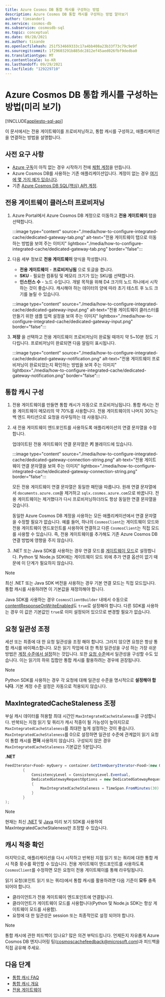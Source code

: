 ```yaml
---
title: Azure Cosmos DB 통합 캐시를 구성하는 방법
description: Azure Cosmos DB 통합 캐시를 구성하는 방법 알아보기
author: timsander1
ms.service: cosmos-db
ms.subservice: cosmosdb-sql
ms.topic: conceptual
ms.date: 09/28/2021
ms.author: tisande
ms.openlocfilehash: 251f534669333c17a4bb408a23b33f73c79c9e9f
ms.sourcegitcommit: 1f29603291b885dc2812ef45aed026fbf9dedba0
ms.translationtype: MT
ms.contentlocale: ko-KR
ms.lasthandoff: 09/29/2021
ms.locfileid: "129229710"
---
```

# <a name="how-to-configure-the-azure-cosmos-db-integrated-cache-preview"></a>Azure Cosmos DB 통합 캐시를 구성하는 방법(미리 보기)
[!INCLUDE[appliesto-sql-api](includes/appliesto-sql-api.md)]

이 문서에서는 전용 게이트웨이를 프로비저닝하고, 통합 캐시를 구성하고, 애플리케이션을 연결하는 방법을 설명합니다. 

## <a name="prerequisites"></a>사전 요구 사항

- [Azure 구독](../guides/developer/azure-developer-guide.md#understanding-accounts-subscriptions-and-billing)이 아직 없는 경우 시작하기 전에 [체험 계정](https://azure.microsoft.com/free/?ref=microsoft.com&utm_source=microsoft.com&utm_medium=docs&utm_campaign=visualstudio)을 만듭니다.
- Azure Cosmos DB를 사용하는 기존 애플리케이션입니다. 계정이 없는 경우 [여기에 몇 가지 예가 있습니다](https://github.com/AzureCosmosDB/labs).
- 기존 [Azure Cosmos DB SQL(핵심) API 계정](create-cosmosdb-resources-portal.md).

## <a name="provision-a-dedicated-gateway-cluster"></a>전용 게이트웨이 클러스터 프로비저닝

1. Azure Portal에서 Azure Cosmos DB 계정으로 이동하고 **전용 게이트웨이** 탭을 선택합니다.

   :::image type="content" source="./media/how-to-configure-integrated-cache/dedicated-gateway-tab.png" alt-text="전용 게이트웨이 탭으로 이동하는 방법을 보여 주는 이미지" lightbox="./media/how-to-configure-integrated-cache/dedicated-gateway-tab.png" border="false":::

2. 다음 세부 정보로 **전용 게이트웨이** 양식을 작성합니다.

   * **전용 게이트웨이** - **프로비저닝됨** 으로 토글을 켭니다. 
   * **SKU** - 필요한 컴퓨팅 및 메모리 크기가 있는 SKU를 선택합니다. 
   *  **인스턴스 수** - 노드 수입니다. 개발 목적을 위해 D4 크기의 노드 하나에서 시작하는 것이 좋습니다. 캐시해야 하는 데이터의 양에 따라 초기 테스트 후 노드 크기를 늘릴 수 있습니다.

   :::image type="content" source="./media/how-to-configure-integrated-cache/dedicated-gateway-input.png" alt-text="전용 게이트웨이 클러스터를 만들기 위한 샘플 입력 설정을 보여 주는 이미지" lightbox="./media/how-to-configure-integrated-cache/dedicated-gateway-input.png" border="false":::

3. **저장** 을 선택하고 전용 게이트웨이 프로비저닝이 완료될 때까지 약 5~10분 정도 기다립니다. 프로비저닝이 완료되면 다음 알림이 표시됩니다.

   :::image type="content" source="./media/how-to-configure-integrated-cache/dedicated-gateway-notification.png" alt-text="전용 게이트웨이 프로비저닝이 완료되었는지 확인하는 방법을 보여 주는 이미지" lightbox="./media/how-to-configure-integrated-cache/dedicated-gateway-notification.png" border="false":::

## <a name="configuring-the-integrated-cache"></a>통합 캐시 구성

1. 전용 게이트웨이를 만들면 통합 캐시가 자동으로 프로비저닝됩니다. 통합 캐시는 전용 게이트웨이 메모리의 약 70%를 사용합니다. 전용 게이트웨이의 나머지 30%는 백 엔드 파티션으로 요청을 라우팅하는 데 사용됩니다.

2.  새 전용 게이트웨이 엔드포인트를 사용하도록 애플리케이션의 연결 문자열을 수정합니다.

      업데이트된 전용 게이트웨이 연결 문자열은 **키** 블레이드에 있습니다.
   
      :::image type="content" source="./media/how-to-configure-integrated-cache/dedicated-gateway-connection-string.png" alt-text="전용 게이트웨이 연결 문자열을 보여 주는 이미지" lightbox="./media/how-to-configure-integrated-cache/dedicated-gateway-connection-string.png" border="false":::

      모든 전용 게이트웨이 연결 문자열은 동일한 패턴을 따릅니다. 원래 연결 문자열에서 `documents.azure.com`을 제거하고 `sqlx.cosmos.azure.com`으로 바꿉니다. 전용 게이트웨이는 제거했다가 다시 프로비저닝하더라도 항상 동일한 연결 문자열을 갖습니다.

      동일한 Azure Cosmos DB 계정을 사용하는 모든 애플리케이션에서 연결 문자열을 수정할 필요가 없습니다. 예를 들어, 하나의 `CosmosClient`는 게이트웨이 모드와 전용 게이트웨이 엔드포인트를 사용하여 연결하고 다른 `CosmosClient`는 직접 모드를 사용할 수 있습니다. 즉, 전용 게이트웨이를 추가해도 기존 Azure Cosmos DB 연결 방법에 영향을 주지 않습니다.

3. .NET 또는 Java SDK를 사용하는 경우 연결 모드를 [게이트웨이 모드](sql-sdk-connection-modes.md#available-connectivity-modes)로 설정합니다. Python 및 Node.js SDK에는 게이트웨이 모드 외에 추가 연결 옵션이 없기 때문에 이 단계가 필요하지 않습니다.

> [!NOTE]
> 최신 .NET 또는 Java SDK 버전을 사용하는 경우 기본 연결 모드는 직접 모드입니다. 통합 캐시를 사용하려면 이 기본값을 재정의해야 합니다.

Java SDK를 사용하는 경우 `CosmosClientBuilder` 내에서 수동으로 [contentResponseOnWriteEnabled](/java/api/com.azure.cosmos.cosmosclientbuilder.contentresponseonwriteenabled?view=azure-java-stable&preserve-view=true)도 `true`로 설정해야 합니다. 다른 SDK를 사용하는 경우 이 값은 기본값인 `true`로 이미 설정되어 있으므로 변경할 필요가 없습니다.

## <a name="adjust-request-consistency"></a>요청 일관성 조정

세션 또는 최종에 대 한 요청 일관성을 조정 해야 합니다. 그러지 않으면 요청은 항상 통합 캐시를 바이패스합니다. 모든 읽기 작업에 대 한 특정 일관성을 구성 하는 가장 쉬운 방법은 [계정 수준에서 설정](consistency-levels.md#configure-the-default-consistency-level)하는 것입니다. 또한 [요청 수준](how-to-manage-consistency.md#override-the-default-consistency-level)에서 일관성을 구성할 수도 있습니다. 이는 읽기의 하위 집합만 통합 캐시를 활용하려는 경우에 권장됩니다.

> [!NOTE]
> Python SDK를 사용하는 경우 각 요청에 대해 일관성 수준을 명시적으로 **설정해야 합니다**. 기본 계정 수준 설정은 자동으로 적용되지 않습니다.

## <a name="adjust-maxintegratedcachestaleness"></a>MaxIntegratedCacheStaleness 조정

부실 캐시 데이터를 허용할 최대 시간인 `MaxIntegratedCacheStaleness`를 구성합니다. 반복되는 지점 읽기 및 쿼리가 캐시 적중이 될 가능성이 높아지므로 `MaxIntegratedCacheStaleness`를 최대한 높게 설정하는 것이 좋습니다. `MaxIntegratedCacheStaleness`를 0으로 설정하면 일관성 수준에 관계없이 읽기 요청이 통합 캐시를 **전혀** 사용하지 않습니다. 구성되지 않은 경우 `MaxIntegratedCacheStaleness` 기본값은 5분입니다.

**.NET**

```csharp
FeedIterator<Food> myQuery = container.GetItemQueryIterator<Food>(new QueryDefinition("SELECT * FROM c"), requestOptions: new QueryRequestOptions
        {
            ConsistencyLevel = ConsistencyLevel.Eventual,
            DedicatedGatewayRequestOptions = new DedicatedGatewayRequestOptions 
            { 
                MaxIntegratedCacheStaleness = TimeSpan.FromMinutes(30) 
            }
        }
);
```

> [!NOTE]
> 현재는 최신 [.NET](https://www.nuget.org/packages/Microsoft.Azure.Cosmos/3.17.0-preview) 및 [Java](https://mvnrepository.com/artifact/com.azure/azure-cosmos/4.16.0-beta.1) 미리 보기 SDK를 사용하여 MaxIntegratedCacheStaleness만 조정할 수 있습니다.

## <a name="verify-cache-hits"></a>캐시 적중 확인

마지막으로, 애플리케이션을 다시 시작하고 반복된 지점 읽기 또는 쿼리에 대한 통합 캐시 적중 횟수를 확인할 수 있습니다. 전용 게이트웨이 엔드포인트를 사용하도록 `CosmosClient`를 수정하면 모든 요청이 전용 게이트웨이를 통해 라우팅됩니다.

읽기 요청(포인트 읽기 또는 쿼리)에서 통합 캐시를 활용하려면 다음 기준이 **모두** 충족되어야 합니다.

-   클라이언트가 전용 게이트웨이 엔드포인트에 연결됩니다.
-  클라이언트가 게이트웨이 모드를 사용합니다(Python 및 Node.js SDK는 항상 게이트웨이 모드를 사용함).
-   요청에 대 한 일관성은 session 또는 최종적인로 설정 되어야 합니다.

> [!NOTE]
> 통합 캐시에 관한 피드백이 있나요? 많은 의견 부탁드립니다. 언제든지 자유롭게 Azure Cosmos DB 엔지니어링 팀(cosmoscachefeedback@microsoft.com)과 피드백을 직접 공유해 주세요.


## <a name="next-steps"></a>다음 단계

- [통합 캐시 FAQ](integrated-cache-faq.md)
- [통합 캐시 개요](integrated-cache.md)
- [전용 게이트웨이](dedicated-gateway.md)